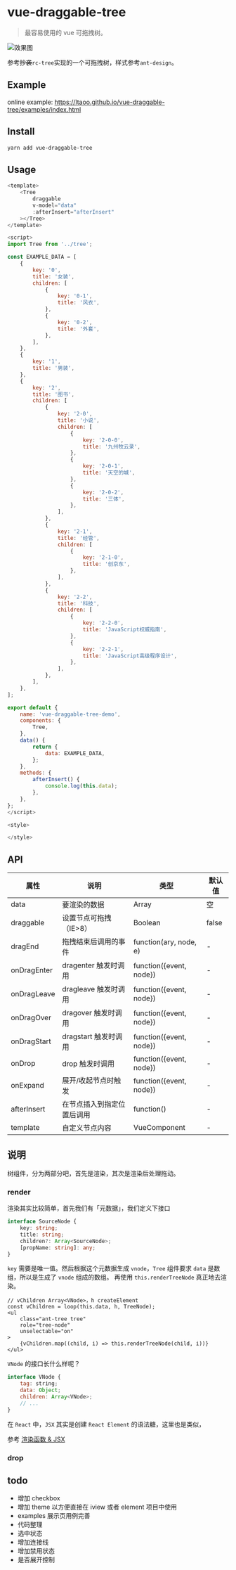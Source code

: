 # vue-draggable-tree

> 最容易使用的 vue 可拖拽树。

![效果图](./draggable-tree.gif)

参考~~抄袭~~`rc-tree`实现的一个可拖拽树，样式参考`ant-design`。

## Example

online example: https://ltaoo.github.io/vue-draggable-tree/examples/index.html

## Install

```bash
yarn add vue-draggable-tree
```

## Usage

```javascript
<template>
    <Tree
        draggable
        v-model="data"
        :afterInsert="afterInsert"
    ></Tree>
</template>

<script>
import Tree from '../tree';

const EXAMPLE_DATA = [
    {
        key: '0',
        title: '女装',
        children: [
            {
                key: '0-1',
                title: '风衣',
            },
            {
                key: '0-2',
                title: '外套',
            },
        ],
    },
    {
        key: '1',
        title: '男装',
    },
    {
        key: '2',
        title: '图书',
        children: [
            {
                key: '2-0',
                title: '小说',
                children: [
                    {
                        key: '2-0-0',
                        title: '九州牧云录',
                    },
                    {
                        key: '2-0-1',
                        title: '天空的城',
                    },
                    {
                        key: '2-0-2',
                        title: '三体',
                    },
                ],
            },
            {
                key: '2-1',
                title: '经管',
                children: [
                    {
                        key: '2-1-0',
                        title: '创京东',
                    },
                ],
            },
            {
                key: '2-2',
                title: '科技',
                children: [
                    {
                        key: '2-2-0',
                        title: 'JavaScript权威指南',
                    },
                    {
                        key: '2-2-1',
                        title: 'JavaScript高级程序设计',
                    },
                ],
            },
        ],
    },
];

export default {
    name: 'vue-draggable-tree-demo',
    components: {
        Tree,
    },
    data() {
        return {
            data: EXAMPLE_DATA,
        };
    },
    methods: {
        afterInsert() {
            console.log(this.data);
        },
    },
};
</script>

<style>

</style>
```

## API

属性 | 说明 | 类型 | 默认值 |
---|---|---|---|
data | 要渲染的数据 | Array | 空
draggable | 设置节点可拖拽（IE>8）| Boolean | false
dragEnd | 拖拽结束后调用的事件 | function(ary, node, e) | -
onDragEnter | dragenter 触发时调用 | function({event, node}) | -
onDragLeave | dragleave 触发时调用 | function({event, node}) | -
onDragOver | dragover 触发时调用 | function({event, node}) | -
onDragStart | dragstart 触发时调用 | function({event, node}) | -
onDrop | drop 触发时调用 | function({event, node}) | -
onExpand | 展开/收起节点时触发 | function({event, node}) | -
afterInsert | 在节点插入到指定位置后调用 | function() | -
template | 自定义节点内容 | VueComponent | -

## 说明
树组件，分为两部分吧，首先是渲染，其次是渲染后处理拖动。

### render
渲染其实比较简单，首先我们有「元数据」，我们定义下接口

```typescript
interface SourceNode {
    key: string;
    title: string;
    children?: Array<SourceNode>;
    [propName: string]: any;
}
```

`key` 需要是唯一值。然后根据这个元数据生成 `vnode`，`Tree` 组件要求 `data` 是数组，所以是生成了 `vnode` 组成的数组。
再使用 `this.renderTreeNode` 真正地去渲染。

```vue
// vChildren Array<VNode>，h createElement
const vChildren = loop(this.data, h, TreeNode);
<ul
    class="ant-tree tree"
    role="tree-node"
    unselectable="on"
>
    {vChildren.map((child, i) => this.renderTreeNode(child, i))}
</ul>
```

`VNode` 的接口长什么样呢？

```js
interface VNode {
    tag: string;
    data: Object;
    children: Array<VNode>;
    // ...
}
```

在 `React` 中，`JSX` 其实是创建 `React Element` 的语法糖，这里也是类似，

参考 [渲染函数 & JSX](https://cn.vuejs.org/v2/guide/render-function.html#JSX)

### drop

## todo

- 增加 checkbox
- 增加 theme 以方便直接在 iview 或者 element 项目中使用
- examples 展示页用例完善
- 代码整理
- 选中状态
- 增加连接线
- 增加禁用状态
- 是否展开控制
